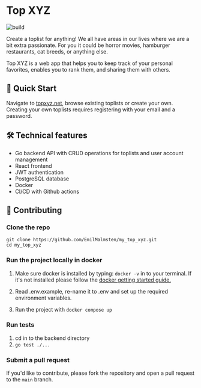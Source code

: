 # Top XYZ

![build](https://github.com/EmilMalmsten/my_top_xyz/actions/workflows/docker-publish.yml/badge.svg?event=push)

Create a toplist for anything!
We all have areas in our lives where we are a bit extra passionate. For you it could be horror movies, hamburger restaurants, cat breeds, or anything else.

Top XYZ is a web app that helps you to keep track of your personal favorites, enables you to rank them, and sharing them with others.

## 🚀 Quick Start

Navigate to [topxyz.net](https://topxyz.net), browse existing toplists or create your own.
Creating your own toplists requires registering with your email and a password.

## 🛠️ Technical features

-   Go backend API with CRUD operations for toplists and user account management
-   React frontend
-   JWT authentication
-   PostgreSQL database
-   Docker
-   CI/CD with Github actions

## 🤝 Contributing

### Clone the repo

```
git clone https://github.com/EmilMalmsten/my_top_xyz.git
cd my_top_xyz
```

### Run the project locally in docker

1. Make sure docker is installed by typing: `docker -v` in to your terminal.
   If it's not installed please follow the [docker getting started guide.](https://www.docker.com/get-started/)

2. Read .env.example, re-name it to .env and set up the required environment variables.

3. Run the project with `docker compose up`

### Run tests

1.  cd in to the backend directory
2.  `go test ./...`

### Submit a pull request

If you'd like to contribute, please fork the repository and open a pull request to the `main` branch.

